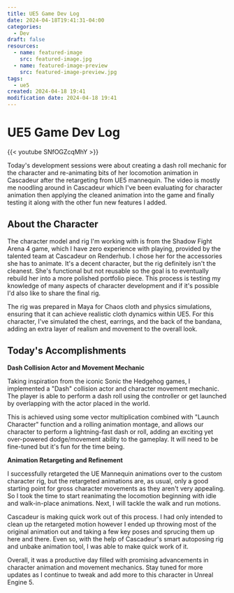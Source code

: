 ```yaml
---
title: UE5 Game Dev Log
date: 2024-04-18T19:41:31-04:00
categories:
  - Dev
draft: false
resources:
  - name: featured-image
    src: featured-image.jpg
  - name: featured-image-preview
    src: featured-image-preview.jpg
tags:
  - ue5
created: 2024-04-18 19:41
modification date: 2024-04-18 19:41
---
```

# UE5 Game Dev Log

{{< youtube SNfOGZcqMhY >}}

Today's development sessions were about creating a dash roll mechanic for the character and re-animating bits of her locomotion animation in Cascadeur after the retargeting from UE5 mannequin. The video is mostly me noodling around in Cascadeur which I've been evaluating for character animation then applying the cleaned animation into the game and finally testing it along with the other fun new features I added.

## About the Character

The character model and rig I'm working with is from the Shadow Fight Arena 4 game, which I have zero experience with playing, provided by the talented team at Cascadeur on Renderhub. I chose her for the accessories she has to animate. It's a decent character, but the rig definitely isn't the cleanest. She's functional but not reusable so the goal is to eventually rebuild her into a more polished portfolio piece. This process is testing my knowledge of many aspects of character development and if it's possible I'd also like to share the final rig.

The rig was prepared in Maya for Chaos cloth and physics simulations, ensuring that it can achieve realistic cloth dynamics within UE5. For this character, I've simulated the chest, earrings, and the back of the bandana, adding an extra layer of realism and movement to the overall look.

## Today's Accomplishments

**Dash Collision Actor and Movement Mechanic**

Taking inspiration from the iconic Sonic the Hedgehog games, I implemented a "Dash" collision actor and character movement mechanic. The player is able to perform a dash roll using the controller or get launched by overlapping with the actor placed in the world.

This is achieved using some vector multiplication combined with "Launch Character" function and a rolling animation montage, and allows our character to perform a lightning-fast dash or roll, adding an exciting yet over-powered dodge/movement ability to the gameplay. It will need to be fine-tuned but it's fun for the time being.

**Animation Retargeting and Refinement**

I successfully retargeted the UE Mannequin animations over to the custom character rig, but the retargeted animations are, as usual, only a good starting point for gross character movements as they aren't very appealing. So I took the time to start reanimating the locomotion beginning with idle and walk-in-place animations. Next, I will tackle the walk and run motions.

Cascadeur is making quick work out of this process. I had only intended to clean up the retargeted motion however I ended up throwing most of the original animation out and taking a few key poses and sprucing them up here and there. Even so, with the help of Cascadeur's smart autoposing rig and unbake animation tool, I was able to make quick work of it. 

Overall, it was a productive day filled with promising advancements in character animation and movement mechanics. Stay tuned for more updates as I continue to tweak and add more to this character in Unreal Engine 5.